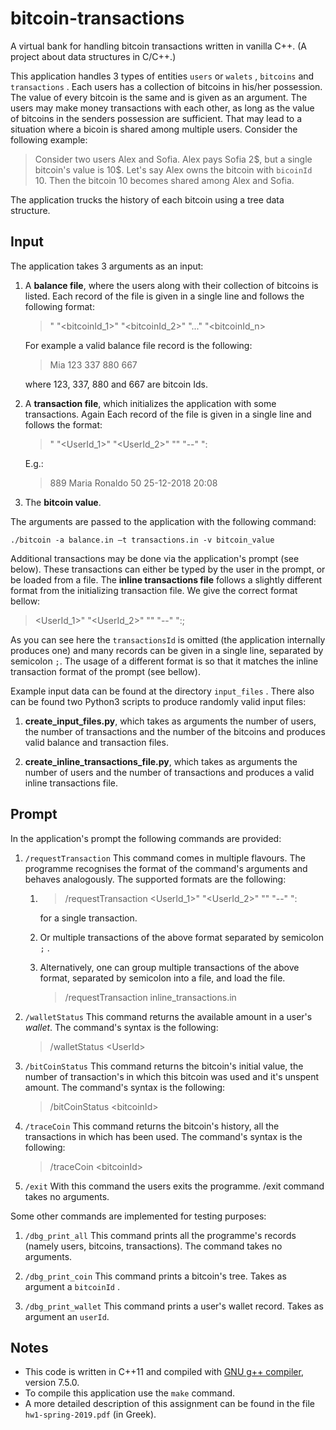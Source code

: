 # bitcoin-transactions

A virtual bank for handling bitcoin transactions written in vanilla C++.  (A project about data structures in C/C++.)

This application handles 3 types of entities `users` or `walets` , `bitcoins`  and `transactions` .  Each users has a collection of bitcoins in his/her possession. The value of every bitcoin is the same and is given as an argument. The users may make money transactions with each other, as long as the value of bitcoins in the senders possession are sufficient. That may lead to a situation where a bicoin is shared among multiple users. Consider the following example:

> Consider two users Alex and Sofia. Alex pays Sofia 2\$, but a single bitcoin's value is 10\$. Let's say Alex owns the bitcoin with `bicoinId`  10. Then the bitcoin 10 becomes shared among Alex and Sofia.

The application trucks the history of each bitcoin using a tree data structure.

## Input

The application takes 3 arguments as an input:

1. A **balance file**, where the users along with their collection of bitcoins is listed. Each record of the file is given in a single line and follows the following format:
   
   > <UserId>" "<bitcoinId_1>" "<bitcoinId_2>" "..." "<bitcoinId_n>
   
   For example a valid balance file record is the following:
   
   > Mia 123 337 880 667
   
   where 123, 337, 880 and 667 are bitcoin Ids.

2. A **transaction file**, which initializes the application with some transactions. Again Each record of the file is given in a single line and follows the format:
   
   > <TransactionId>" "<UserId_1>" "<UserId_2>" "<Amount>" "<day>-<month>-<year>" "<hour>:<minute>
   
   E.g.:
   
   > 889 Maria Ronaldo 50 25-12-2018 20:08

3. The **bitcoin value**.

The arguments are passed to the application with the following command:

`./bitcoin -a balance.in –t transactions.in -v bitcoin_value`

Additional transactions may be done via the application's prompt (see below).  These transactions can either be typed by the user in the prompt, or be loaded from a file. The **inline transactions file** follows a slightly different format from the initializing transaction file. We give the correct format bellow:

> <UserId_1>" "<UserId_2>" "<Amount>" "<day>-<month>-<year>" "<hour>:<minute>;

As you can see here the `transactionsId` is omitted (the application internally produces one) and many records can be given in a single line, separated by semicolon `;`. The usage of a different format is so that it matches the inline transaction format of the prompt (see bellow).

Example input data can be found at the directory `input_files` . There also can be found two Python3 scripts to produce randomly valid input files:

1. **create_input_files.py**, which takes as arguments the number of users, the number of transactions and the number of the bitcoins and produces valid balance and transaction files.

2. **create_inline_transactions_file.py**, which takes as arguments the number of users and the number of transactions and produces a valid inline transactions file.

## Prompt

In the application's prompt the following commands are provided:

1. `/requestTransaction` This command comes in multiple flavours. The programme recognises the format of the command's arguments and behaves analogously. The supported formats are the following:
   
   1. > /requestTransaction <UserId_1>" "<UserId_2>" "<Amount>" "<day>-<month>-<year>" "<hour>:<minute>
      
      for a single transaction.
   
   2. Or multiple transactions of the above format separated by semicolon `;` .
   
   3. Alternatively,  one can group multiple transactions of the above format, separated by semicolon into a file, and load the file.
      
      > /requestTransaction  inline_transactions.in

2. `/walletStatus` This command returns the available amount in a user's *wallet*. The command's syntax is the following:
   
   > /walletStatus \<UserId\>

3. `/bitCoinStatus` This command returns the bitcoin's initial value, the number of transaction's in which this bitcoin was used and it's unspent amount. The command's syntax is the following:
   
   > /bitCoinStatus \<bitcoinId\>

4. `/traceCoin` This command returns the bitcoin's history, all the transactions in which has been used.  The command's syntax is the following:
   
   > /traceCoin \<bitcoinId\>

5. `/exit` With this command the users exits the programme.  /exit command takes no arguments.

Some other commands are implemented for testing purposes:

1. `/dbg_print_all` This command prints all the programme's records (namely users, bitcoins, transactions). The command takes no arguments.

2. `/dbg_print_coin` This command prints a bitcoin's tree. Takes as argument a `bitcoinId` .

3. `/dbg_print_wallet` This command prints a user's wallet record. Takes as argument an `userId`.

## Notes

* This code is written in C++11 and compiled with [GNU g++ compiler](https://en.wikipedia.org/wiki/GNU_Compiler_Collection#Languages), version 7.5.0.
* To compile this application use the `make` command.
* A more detailed description of this assignment can be found in the file `hw1-spring-2019.pdf` (in Greek).
